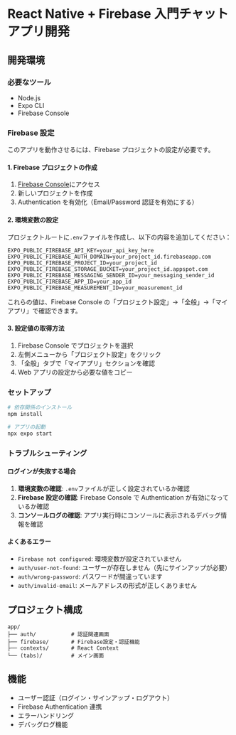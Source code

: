# React Native + Firebase 入門チャットアプリ開発

## 開発環境

### 必要なツール

- Node.js
- Expo CLI
- Firebase Console

### Firebase 設定

このアプリを動作させるには、Firebase プロジェクトの設定が必要です。

#### 1. Firebase プロジェクトの作成

1. [Firebase Console](https://console.firebase.google.com/)にアクセス
2. 新しいプロジェクトを作成
3. Authentication を有効化（Email/Password 認証を有効にする）

#### 2. 環境変数の設定

プロジェクトルートに`.env`ファイルを作成し、以下の内容を追加してください：

```env
EXPO_PUBLIC_FIREBASE_API_KEY=your_api_key_here
EXPO_PUBLIC_FIREBASE_AUTH_DOMAIN=your_project_id.firebaseapp.com
EXPO_PUBLIC_FIREBASE_PROJECT_ID=your_project_id
EXPO_PUBLIC_FIREBASE_STORAGE_BUCKET=your_project_id.appspot.com
EXPO_PUBLIC_FIREBASE_MESSAGING_SENDER_ID=your_messaging_sender_id
EXPO_PUBLIC_FIREBASE_APP_ID=your_app_id
EXPO_PUBLIC_FIREBASE_MEASUREMENT_ID=your_measurement_id
```

これらの値は、Firebase Console の「プロジェクト設定」→「全般」→「マイアプリ」で確認できます。

#### 3. 設定値の取得方法

1. Firebase Console でプロジェクトを選択
2. 左側メニューから「プロジェクト設定」をクリック
3. 「全般」タブで「マイアプリ」セクションを確認
4. Web アプリの設定から必要な値をコピー

### セットアップ

```bash
# 依存関係のインストール
npm install

# アプリの起動
npx expo start
```

### トラブルシューティング

#### ログインが失敗する場合

1. **環境変数の確認**: `.env`ファイルが正しく設定されているか確認
2. **Firebase 設定の確認**: Firebase Console で Authentication が有効になっているか確認
3. **コンソールログの確認**: アプリ実行時にコンソールに表示されるデバッグ情報を確認

#### よくあるエラー

- `Firebase not configured`: 環境変数が設定されていません
- `auth/user-not-found`: ユーザーが存在しません（先にサインアップが必要）
- `auth/wrong-password`: パスワードが間違っています
- `auth/invalid-email`: メールアドレスの形式が正しくありません

## プロジェクト構成

```
app/
├── auth/           # 認証関連画面
├── firebase/       # Firebase設定・認証機能
├── contexts/       # React Context
└── (tabs)/         # メイン画面
```

## 機能

- ユーザー認証（ログイン・サインアップ・ログアウト）
- Firebase Authentication 連携
- エラーハンドリング
- デバッグログ機能

